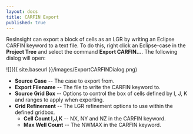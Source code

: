 ```yaml
---
layout: docs
title: CARFIN Export
published: true
---
```


ResInsight can export a block of cells as an LGR by writing an Eclipse CARFIN keyword to a text file. 
To do this, right click an Eclipse-case in the  **Project Tree** and select the command **Export CARFIN...**.
The following dialog will open:

![]({{ site.baseurl }}/images/ExportCARFINDialog.png)

- **Source Case** -- The case to export from.
- **Export Filename** -- The file to write the CARFIN keyword to.
- **Source Grid Box** -- Options to control the box of cells defined by I, J, K and ranges to apply when exporting.
- **Grid Refinement** -- The LGR refinement options to use within the defined gridbox.
  - **Cell Count I,J,K** -- NX, NY and NZ in the CARFIN keyword.
  - **Max Well Count** -- The NWMAX in the CARFIN  keyword.
